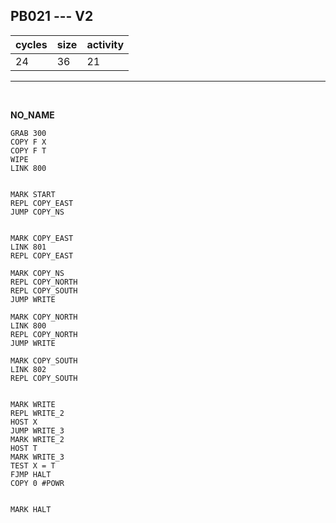 ## PB021 --- V2

| cycles | size | activity |
| ------ | ---- | -------- |
| 24 | 36 | 21 |
<hr>
<br>

**NO_NAME**

```
GRAB 300
COPY F X
COPY F T
WIPE
LINK 800


MARK START
REPL COPY_EAST
JUMP COPY_NS


MARK COPY_EAST
LINK 801
REPL COPY_EAST

MARK COPY_NS
REPL COPY_NORTH
REPL COPY_SOUTH
JUMP WRITE

MARK COPY_NORTH
LINK 800
REPL COPY_NORTH
JUMP WRITE

MARK COPY_SOUTH
LINK 802
REPL COPY_SOUTH


MARK WRITE
REPL WRITE_2
HOST X
JUMP WRITE_3
MARK WRITE_2
HOST T
MARK WRITE_3
TEST X = T
FJMP HALT
COPY 0 #POWR


MARK HALT
```
